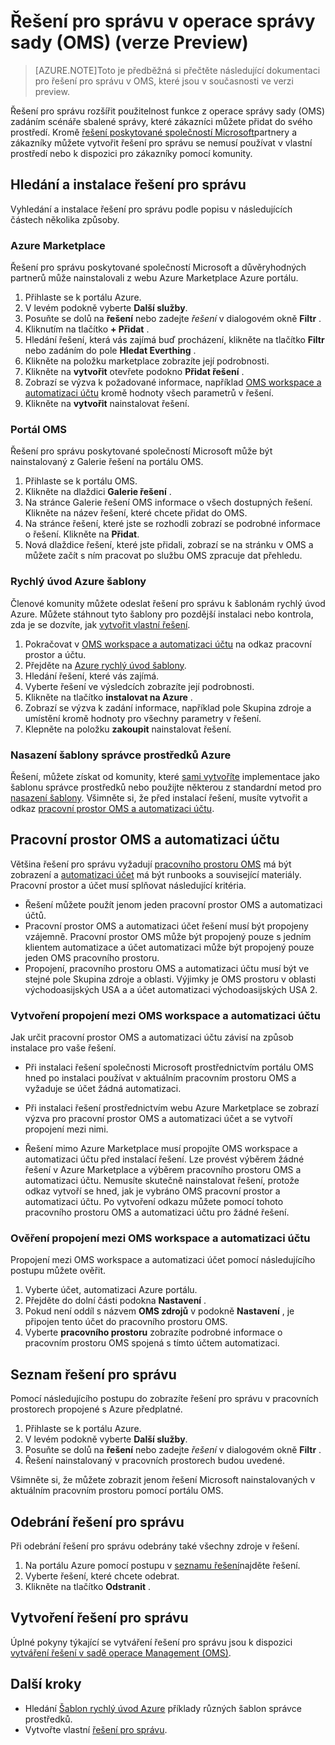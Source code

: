 <properties
   pageTitle="Řešení sady správy operace (OMS) | Microsoft Azure"
   description="Řešení rozšířit použitelnost funkce z operace správy sady (OMS) zadáním scénáře sbalené správy, které zákazníci můžete přidat do jejich OMS pracovního prostoru.  Tento článek poskytuje podrobné informace o tom, jak vlastních řešení, které vytvořil zákazníky a partnery."
   services="operations-management-suite"
   documentationCenter=""
   authors="bwren"
   manager="jwhit"
   editor="tysonn" />
<tags
   ms.service="operations-management-suite"
   ms.devlang="na"
   ms.topic="article"
   ms.tgt_pltfrm="na"
   ms.workload="infrastructure-services"
   ms.date="10/17/2016"
   ms.author="bwren" />

# <a name="management-solutions-in-operations-management-suite-oms-preview"></a>Řešení pro správu v operace správy sady (OMS) (verze Preview)

>[AZURE.NOTE]Toto je předběžná si přečtěte následující dokumentaci pro řešení pro správu v OMS, které jsou v současnosti ve verzi preview.    

Řešení pro správu rozšířit použitelnost funkce z operace správy sady (OMS) zadáním scénáře sbalené správy, které zákazníci můžete přidat do svého prostředí.  Kromě [řešení poskytované společností Microsoft](../log-analytics/log-analytics-add-solutions.md)partnery a zákazníky můžete vytvořit řešení pro správu se nemusí používat v vlastní prostředí nebo k dispozici pro zákazníky pomocí komunity.

## <a name="finding-and-installing-management-solutions"></a>Hledání a instalace řešení pro správu
Vyhledání a instalace řešení pro správu podle popisu v následujících částech několika způsoby.

### <a name="azure-marketplace"></a>Azure Marketplace
Řešení pro správu poskytované společností Microsoft a důvěryhodných partnerů může nainstalovali z webu Azure Marketplace Azure portálu.

1. Přihlaste se k portálu Azure.
2. V levém podokně vyberte **Další služby**.
3. Posuňte se dolů na **řešení** nebo zadejte *řešení* v dialogovém okně **Filtr** .
4. Kliknutím na tlačítko **+ Přidat** .
5. Hledání řešení, která vás zajímá buď procházení, klikněte na tlačítko **Filtr** nebo zadáním do pole **Hledat Everthing** .
6. Klikněte na položku marketplace zobrazíte její podrobnosti.
4. Klikněte na **vytvořit** otevřete podokno **Přidat řešení** .
5. Zobrazí se výzva k požadované informace, například [OMS workspace a automatizaci účtu](#oms-workspace-and-automation-account) kromě hodnoty všech parametrů v řešení.
6. Klikněte na **vytvořit** nainstalovat řešení.

### <a name="oms-portal"></a>Portál OMS
Řešení pro správu poskytované společností Microsoft může být nainstalovaný z Galerie řešení na portálu OMS.

1. Přihlaste se k portálu OMS.
2. Klikněte na dlaždici **Galerie řešení** .
2. Na stránce Galerie řešení OMS informace o všech dostupných řešení. Klikněte na název řešení, které chcete přidat do OMS.
3. Na stránce řešení, které jste se rozhodli zobrazí se podrobné informace o řešení. Klikněte na **Přidat**.
4. Nová dlaždice řešení, které jste přidali, zobrazí se na stránku v OMS a můžete začít s ním pracovat po službu OMS zpracuje dat přehledu.

### <a name="azure-quickstart-templates"></a>Rychlý úvod Azure šablony
Členové komunity můžete odeslat řešení pro správu k šablonám rychlý úvod Azure.  Můžete stáhnout tyto šablony pro pozdější instalaci nebo kontrola, zda je se dozvíte, jak [vytvořit vlastní řešení](#creating-a-solution).

1. Pokračovat v [OMS workspace a automatizaci účtu](#oms-workspace-and-automation-account) na odkaz pracovní prostor a účtu.
2. Přejděte na [Azure rychlý úvod šablony](https://azure.microsoft.com/documentation/templates/).  
3. Hledání řešení, které vás zajímá.
4. Vyberte řešení ve výsledcích zobrazíte její podrobnosti.
5. Klikněte na tlačítko **instalovat na Azure** .
6. Zobrazí se výzva k zadání informace, například pole Skupina zdroje a umístění kromě hodnoty pro všechny parametry v řešení.
7. Klepněte na položku **zakoupit** nainstalovat řešení.

### <a name="deploy-azure-resource-manager-template"></a>Nasazení šablony správce prostředků Azure
Řešení, můžete získat od komunity, které [sami vytvoříte](#creating-a-solution) implementace jako šablonu správce prostředků nebo použijte některou z standardní metod pro [nasazení šablony](../resource-group-template-deploy-portal.md).  Všimněte si, že před instalací řešení, musíte vytvořit a odkaz [pracovní prostor OMS a automatizaci účtu](#oms-workspace-and-automation-account).

## <a name="oms-workspace-and-automation-account"></a>Pracovní prostor OMS a automatizaci účtu
Většina řešení pro správu vyžadují [pracovního prostoru OMS](../log-analytics/log-analytics-manage-access.md) má být zobrazení a [automatizaci účet](../automation/automation-security-overview.md#automation-account-overview) má být runbooks a související materiály. Pracovní prostor a účet musí splňovat následující kritéria.

- Řešení můžete použít jenom jeden pracovní prostor OMS a automatizaci účtů.  
- Pracovní prostor OMS a automatizaci účet řešení musí být propojeny vzájemně. Pracovní prostor OMS může být propojený pouze s jedním klientem automatizace a účet automatizaci může být propojený pouze jeden OMS pracovního prostoru.
- Propojení, pracovního prostoru OMS a automatizaci účtu musí být ve stejné pole Skupina zdroje a oblasti.  Výjimky je OMS prostoru v oblasti východoasijských USA a a účet automatizaci východoasijských USA 2.

### <a name="creating-a-link-between-an-oms-workspace-and-automation-account"></a>Vytvoření propojení mezi OMS workspace a automatizaci účtu
Jak určit pracovní prostor OMS a automatizaci účtu závisí na způsob instalace pro vaše řešení.

- Při instalaci řešení společnosti Microsoft prostřednictvím portálu OMS hned po instalaci používat v aktuálním pracovním prostoru OMS a vyžaduje se účet žádná automatizaci.

- Při instalaci řešení prostřednictvím webu Azure Marketplace se zobrazí výzva pro pracovní prostor OMS a automatizaci účet a se vytvoří propojení mezi nimi.  

- Řešení mimo Azure Marketplace musí propojíte OMS workspace a automatizaci účtu před instalací řešení.  Lze provést výběrem žádné řešení v Azure Marketplace a výběrem pracovního prostoru OMS a automatizaci účtu.  Nemusíte skutečně nainstalovat řešení, protože odkaz vytvoří se hned, jak je vybráno OMS pracovní prostor a automatizaci účtu.  Po vytvoření odkazu můžete pomocí tohoto pracovního prostoru OMS a automatizaci účtu pro žádné řešení. 

### <a name="verifying-the-link-between-an-oms-workspace-and-automation-account"></a>Ověření propojení mezi OMS workspace a automatizaci účtu
Propojení mezi OMS workspace a automatizaci účet pomocí následujícího postupu můžete ověřit.

1. Vyberte účet, automatizaci Azure portálu.
2. Přejděte do dolní části podokna **Nastavení** .
3. Pokud není oddíl s názvem **OMS zdrojů** v podokně **Nastavení** , je připojen tento účet do pracovního prostoru OMS.
4. Vyberte **pracovního prostoru** zobrazíte podrobné informace o pracovním prostoru OMS spojená s tímto účtem automatizaci.


## <a name="listing-management-solutions"></a>Seznam řešení pro správu
Pomocí následujícího postupu do zobrazíte řešení pro správu v pracovních prostorech propojené s Azure předplatné.

1. Přihlaste se k portálu Azure.
2. V levém podokně vyberte **Další služby**.
3. Posuňte se dolů na **řešení** nebo zadejte *řešení* v dialogovém okně **Filtr** .
4. Řešení nainstalovaný v pracovních prostorech budou uvedené.

Všimněte si, že můžete zobrazit jenom řešení Microsoft nainstalovaných v aktuálním pracovním prostoru pomocí portálu OMS.

## <a name="removing-a-management-solution"></a>Odebrání řešení pro správu
Při odebrání řešení pro správu odebrány také všechny zdroje v řešení.  

1. Na portálu Azure pomocí postupu v [seznamu řešení](#listing-solutions)najděte řešení.
2. Vyberte řešení, které chcete odebrat.
3. Klikněte na tlačítko **Odstranit** .

## <a name="creating-a-management-solution"></a>Vytvoření řešení pro správu
Úplné pokyny týkající se vytváření řešení pro správu jsou k dispozici [vytváření řešení v sadě operace Management (OMS)](operations-management-suite-solutions-creating.md). 


## <a name="next-steps"></a>Další kroky

- Hledání [Šablon rychlý úvod Azure](https://azure.microsoft.com/documentation/templates) příklady různých šablon správce prostředků.
- Vytvořte vlastní [řešení pro správu](operations-management-suite-solutions-creating.md).
 